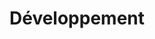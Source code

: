 ---
type: skills
title: "Développement"
skills:
- name: C|C++
  score: 4
  details: Qt, Boost
- name: Java
  score: 4
  details: Android
- name: Go
  score: 3
  details: Protobuf, gRPC
- name: Python
  score: 2
- name: C#
  score: 2
- name: HTML/CSS
  score: 2
- name: Moteurs 3D
  score: 2
  details: Unity, Unreal
- name: Javascript
  score: 1
- name: Ruby
  score: 1
  details: RSpec
---
